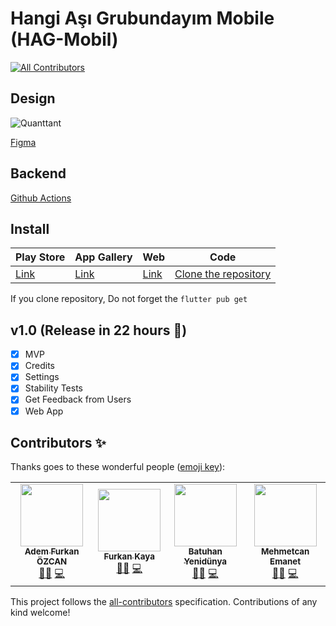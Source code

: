 # Hangi Aşı Grubundayım Mobile (HAG-Mobil)
<!-- ALL-CONTRIBUTORS-BADGE:START - Do not remove or modify this section -->
[![All Contributors](https://img.shields.io/badge/all_contributors-3-orange.svg?style=flat-square)](#contributors-)
<!-- ALL-CONTRIBUTORS-BADGE:END -->



## Design

![Quanttant](https://user-images.githubusercontent.com/23127261/104778522-87c8fa00-578e-11eb-8f4b-5b6f9bf7216d.png)

[Figma](https://www.figma.com/file/End98E0PyTxwL9LnLMGYXD/HAG?node-id=0%3A1)

## Backend

[Github Actions](https://github.com/Quanttant/HAG-Datalog.git)

## Install

|Play Store|App Gallery|Web|Code|
|--|--|--|--|
|[Link](https://play.google.com/store/apps/details?id=com.quanttant.hag)|[Link](https://appgallery.huawei.com/#/app/C103691603)|[Link](https://quanttant.com/hag/web/#/)|[Clone the repository](https://github.com/Quanttant/HAG-Mobil.git)|

 If you clone repository, Do not forget the  `flutter pub get` 

## v1.0 (Release in 22 hours 💪) 
- [x] MVP
- [x] Credits
- [x] Settings
- [x] Stability Tests
- [x] Get Feedback from Users
- [x] Web App

## Contributors ✨

Thanks goes to these wonderful people ([emoji key](https://allcontributors.org/docs/en/emoji-key)):

<!-- ALL-CONTRIBUTORS-LIST:START - Do not remove or modify this section -->
<!-- prettier-ignore-start -->
<!-- markdownlint-disable -->
<table>
  <tr>
    <td align="center"><a href="https://ademfurkan.com/"><img src="https://avatars0.githubusercontent.com/u/21019611?v=4" width="100px;" alt=""/><br /><sub><b>Adem Furkan ÖZCAN</b></sub></a><br /><a href="#design-Adem68" title="Design">🎨</a><a href="#maintenance-Adem68" title="Maintenance">🚧</a> <a href="https://github.com/Quanttant/HAG-Mobil/commits?author=Adem68" title="Code">💻</a> </td>
    <td align="center"><a href="https://iamfurkan.com"><img src="https://avatars3.githubusercontent.com/u/23127261?v=4" width="100px;" alt=""/><br /><sub><b>Furkan Kaya</b></sub></a><br /><a href="#design-Wijt" title="Design">🎨</a><a href="#maintenance-Wijt" title="Maintenance">🚧</a>  <a href="https://github.com/Quanttant/HAG-Mobil/commits?author=Wijt" title="Code">💻</a></td>
    <td align="center"><a href="batuhanyenidunya.com"><img src="https://avatars2.githubusercontent.com/u/44680817?s=460&u=d5c8f9ef2f5ce5362d1527f08d62e54f3d27457e&v=4" width="100px;" alt=""/><br /><sub><b>Batuhan Yenidünya</b></sub></a><br /><a href="#design-batuhanyndny" title="Design">🎨</a><a href="#maintenance-batuhanyndny" title="Maintenance">🚧</a>  <a href="https://github.com/Quanttant/HAG-Mobil/commits?author=batuhanyndny" title="Code">💻</a></td>
    <td align="center"><a href="https://mehmetcanemanet.com/#/"><img src="https://avatars2.githubusercontent.com/u/44415149?s=460&u=54afb377d0f92cc53c85c2c09864417f5a9237bc&v=4" width="100px;" alt=""/><br /><sub><b>Mehmetcan Emanet</b></sub></a><br /><a href="#design-emanet" title="Design">🎨</a><a href="#maintenance-emanet" title="Maintenance">🚧</a>  <a href="https://github.com/Quanttant/HAG-Mobil/commits?author=emanet" title="Code">💻</a></td>
  </tr>
</table>

<!-- markdownlint-enable -->
<!-- prettier-ignore-end -->
<!-- ALL-CONTRIBUTORS-LIST:END -->

This project follows the [all-contributors](https://github.com/all-contributors/all-contributors) specification. Contributions of any kind welcome!
